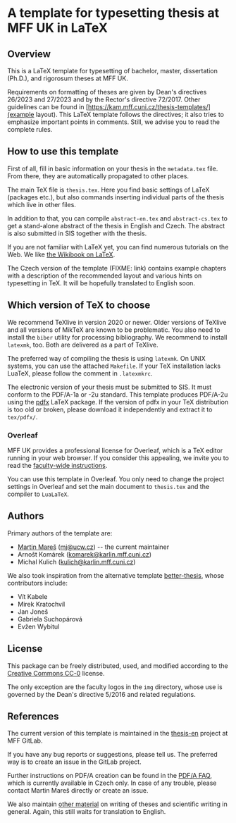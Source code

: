 # A template for typesetting thesis at MFF UK in LaTeX

## Overview

This is a LaTeX template for typesetting of bachelor, master, dissertation
(Ph.D.), and rigorosum theses at MFF UK.

Requirements on formatting of theses are given by Dean's directives 26/2023
and 27/2023 and by the Rector's directive 72/2017. Other guidelines can be
found in [https://kam.mff.cuni.cz/thesis-templates/](example layout).
This LaTeX template follows the directives; it also tries to emphasize
important points in comments. Still, we advise you to read the complete rules.

## How to use this template

First of all, fill in basic information on your thesis in the `metadata.tex`
file. From there, they are automatically propagated to other places.

The main TeX file is `thesis.tex`. Here you find basic settings of LaTeX
(packages etc.), but also commands inserting individual parts of the thesis
which live in other files.

In addition to that, you can compile `abstract-en.tex` and `abstract-cs.tex`
to get a stand-alone abstract of the thesis in English and Czech. The
abstract is also submitted in SIS together with the thesis.

If you are not familiar with LaTeX yet, you can find numerous tutorials on
the Web. We like [the Wikibook on LaTeX](http://en.wikibooks.org/wiki/LaTeX).

The Czech version of the template (FIXME: link)
contains example chapters with a description of the recommended layout
and various hints on typesetting in TeX. It will be hopefully translated
to English soon.

## Which version of TeX to choose

We recommend TeXlive in version 2020 or newer. Older versions of TeXlive
and all versions of MikTeX are known to be problematic. You also need to
install the `biber` utility for processing bibliography. We recommend to
install `latexmk`, too. Both are delivered as a part of TeXlive.

The preferred way of compiling the thesis is using `latexmk`.
On UNIX systems, you can use the attached `Makefile`.
If your TeX installation lacks LuaTeX, please follow the comment in `.latexmkrc`.

The electronic version of your thesis must be submitted to SIS. It must
conform to the PDF/A-1a or -2u standard. This template produces PDF/A-2u
using the [pdfx](https://www.ctan.org/tex-archive/macros/latex/contrib/pdfx)
LaTeX package. If the version of pdfx in your TeX distribution is too old
or broken, please download it independently and extract it to `tex/pdfx/`.

### Overleaf

MFF UK provides a professional license for Overleaf, which is a TeX editor
running in your web browser. If you consider this appealing, we invite you
to read the [faculty-wide instructions](https://www.mff.cuni.cz/en/internal-affairs/it-and-services/cloud-services/overleaf-at-cuni-mff).

You can use this template in Overleaf. You only need to change the project
settings in Overleaf and set the main document to `thesis.tex` and the compiler
to `LuaLaTeX`.

## Authors

Primary authors of the template are:

- [Martin Mareš](https://mj.ucw.cz/) (<mj@ucw.cz>) -- the current maintainer
- Arnošt Komárek (<komarek@karlin.mff.cuni.cz>)
- Michal Kulich (<kulich@karlin.mff.cuni.cz>)

We also took inspiration from the alternative template [better-thesis](https://github.com/exaexa/better-mff-thesis),
whose contributors include:

- Vít Kabele
- Mirek Kratochvíl
- Jan Joneš
- Gabriela Suchopárová
- Evžen Wybitul

## License

This package can be freely distributed, used, and modified according to
the [Creative Commons CC-0](https://creativecommons.org/public-domain/cc0/)
license.

The only exception are the faculty logos in the `img` directory, whose use
is governed by the Dean's directive 5/2016 and related regulations.

## References

The current version of this template is maintained in the
[thesis-en](https://gitlab.mff.cuni.cz/teaching/thesis-templates/thesis-en)
project at MFF GitLab.

If you have any bug reports or suggestions, please tell us.
The preferred way is to create an issue in the GitLab project.

Further instructions on PDF/A creation can be found in the
[PDF/A FAQ](https://mj.ucw.cz/vyuka/bc/pdfaq.html),
which is currently available in Czech only. In case of any trouble,
please contact Martin Mareš directly or create an issue.

We also maintain [other material](https://mj.ucw.cz/vyuka/bc/)
on writing of theses and scientific writing in general.
Again, this still waits for translation to English.
